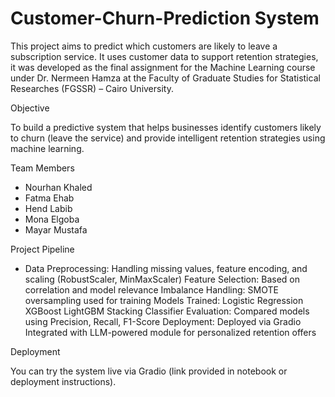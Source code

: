 # Customer-Churn-Prediction System
This project aims to predict which customers are likely to leave a subscription service. It uses customer data to support retention strategies, it was developed as the final assignment for the Machine Learning course under Dr. Nermeen Hamza at the Faculty of Graduate Studies for Statistical Researches (FGSSR) – Cairo University.

Objective

To build a predictive system that helps businesses identify customers likely to churn (leave the service) and provide intelligent retention strategies using machine learning.

Team Members

   - Nourhan Khaled
   - Fatma Ehab
   - Hend Labib
   - Mona Elgoba
   - Mayar Mustafa

Project Pipeline

   - Data Preprocessing: Handling missing values, feature encoding, and scaling (RobustScaler, MinMaxScaler)
    Feature Selection: Based on correlation and model relevance
    Imbalance Handling: SMOTE oversampling used for training
    Models Trained:
        Logistic Regression
        XGBoost
        LightGBM
        Stacking Classifier
    Evaluation: Compared models using Precision, Recall, F1-Score
    Deployment:
        Deployed via Gradio
        Integrated with LLM-powered module for personalized retention offers 

Deployment

You can try the system live via Gradio (link provided in notebook or deployment instructions).
